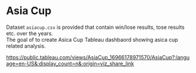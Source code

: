 # Asia Cup
Dataset `asiacup.csv` is provided that contain win/lose results, tose results etc. over the years.  
The goal of to create Asica Cup Tableau dashbaord showing asica cup related analysis.

https://public.tableau.com/views/AsiaCup_16966178971570/AsiaCup?:language=en-US&:display_count=n&:origin=viz_share_link
